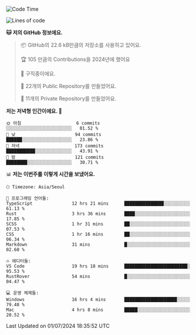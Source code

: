   <!--START_SECTION:waka-->
![Code Time](http://img.shields.io/badge/Code%20Time-701%20hrs%2047%20mins-blue)

![Lines of code](https://img.shields.io/badge/%EC%A0%80%EB%8A%94%20%EC%97%AC%ED%83%9C%EA%B9%8C%EC%A7%80%20-365.7%20thousand%20%EC%A4%84%EC%9D%98%20%EC%BD%94%EB%93%9C%EB%A5%BC%20%EC%9E%91%EC%84%B1%ED%96%88%EC%96%B4%EC%9A%94.-blue)

**🐱 저의 GitHub 정보에요.** 

> 📦 GitHub의 22.6 kB만큼의 저장소를 사용하고 있어요. 
 > 
> 🏆 105 만큼의 Contributions을 2024년에 했어요
 > 
> 💼 구직중이에요.
 > 
> 📜 22개의 Public Repository를 만들었어요. 
 > 
> 🔑 11개의 Private Repository를 만들었어요. 
 > 
**저는 저녁형 인간이에요. 🦉** 

```text
🌞 아침                     6 commits           ░░░░░░░░░░░░░░░░░░░░░░░░░   01.52 % 
🌆 낮　                     94 commits          ██████░░░░░░░░░░░░░░░░░░░   23.86 % 
🌃 저녁                     173 commits         ███████████░░░░░░░░░░░░░░   43.91 % 
🌙 밤　                     121 commits         ████████░░░░░░░░░░░░░░░░░   30.71 % 
```


📊 **저는 이번주를 이렇게 시간을 보냈어요.** 

```text
🕑︎ Timezone: Asia/Seoul

💬 프로그래밍 언어들: 
TypeScript               12 hrs 21 mins      ███████████████░░░░░░░░░░   61.13 % 
Rust                     3 hrs 36 mins       ████░░░░░░░░░░░░░░░░░░░░░   17.85 % 
SCSS                     1 hr 31 mins        ██░░░░░░░░░░░░░░░░░░░░░░░   07.53 % 
CSS                      1 hr 16 mins        ██░░░░░░░░░░░░░░░░░░░░░░░   06.34 % 
Markdown                 31 mins             █░░░░░░░░░░░░░░░░░░░░░░░░   02.60 % 

🔥 에디터들: 
VS Code                  19 hrs 18 mins      ████████████████████████░   95.53 % 
RustRover                54 mins             █░░░░░░░░░░░░░░░░░░░░░░░░   04.47 % 

💻 운영 체제들: 
Windows                  16 hrs 4 mins       ████████████████████░░░░░   79.48 % 
Mac                      4 hrs 8 mins        █████░░░░░░░░░░░░░░░░░░░░   20.52 % 
```


 Last Updated on 01/07/2024 18:35:52 UTC
<!--END_SECTION:waka-->
